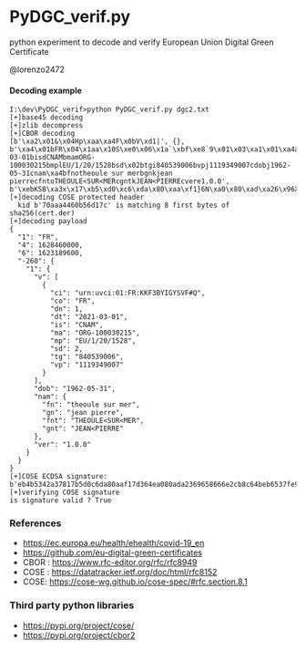 # PyDGC_verif.py

python experiment to decode and verify European Union Digital Green Certificate



@lorenzo2472



#### Decoding example


```
I:\dev\PyDGC_verif>python PyDGC_verif.py dgc2.txt
[+]base45 decoding
[+]zlib decompress
[+]CBOR decoding
[b'\xa2\x01&\x04Hp\xaa\xa4F\x0bV\xd1|', {}, b'\xa4\x01bFR\x04\x1aa\x10S\xe0\x06\x1a`\xbf\xe8`9\x01\x03\xa1\x01\xa4av\x81\xaabcix\x1durn:uvci:01:FR:KKF3BYIGYSVF#QbcobFRbdn\x01bdtj2021-03-01bisdCNAMbmamORG-100030215bmplEU/1/20/1528bsd\x02btgi840539006bvpj1119349007cdobj1962-05-31cnam\xa4bfnotheoule sur merbgnkjean pierrecfntoTHEOULE<SUR<MERcgntkJEAN<PIERREcvere1.0.0', b'\xebKSB\xa3x\x17\xb5\xd0\xc6\xda\x80\xaa\xf1}6N\xa0\x80\xad\xa26\x96Xfn,\xb8\xc6K\xebe7\xfe\x9e\xa0\x82\xda\xa7\x08\x1f\x16\xac\xfc\xe33\x9c\xca\xf3\x1c\xf0g\x11\xfb\n\xc4\xd1\x81\x1eH\x1a\xab\xdc?']
[+]decoding COSE protected header
  kid b'70aaa4460b56d17c' is matching 8 first bytes of sha256(cert.der)
[+]decoding payload
{
  "1": "FR",
  "4": 1628460000,
  "6": 1623189600,
  "-260": {
    "1": {
      "v": [
        {
          "ci": "urn:uvci:01:FR:KKF3BYIGYSVF#Q",
          "co": "FR",
          "dn": 1,
          "dt": "2021-03-01",
          "is": "CNAM",
          "ma": "ORG-100030215",
          "mp": "EU/1/20/1528",
          "sd": 2,
          "tg": "840539006",
          "vp": "1119349007"
        }
      ],
      "dob": "1962-05-31",
      "nam": {
        "fn": "theoule sur mer",
        "gn": "jean pierre",
        "fnt": "THEOULE<SUR<MER",
        "gnt": "JEAN<PIERRE"
      },
      "ver": "1.0.0"
    }
  }
}
[+]COSE ECDSA signature:
b'eb4b5342a37817b5d0c6da80aaf17d364ea080ada2369658666e2cb8c64beb6537fe9ea082daa7081f16acfce3339ccaf31cf06711fb0ac4d1811e481aabdc3f' 
[+]verifying COSE signature
is signature valid ? True
```

### References

- https://ec.europa.eu/health/ehealth/covid-19_en
- https://github.com/eu-digital-green-certificates
- CBOR : https://www.rfc-editor.org/rfc/rfc8949
- COSE : https://datatracker.ietf.org/doc/html/rfc8152
- COSE: https://cose-wg.github.io/cose-spec/#rfc.section.8.1

### Third party python libraries

- https://pypi.org/project/cose/ 
- https://pypi.org/project/cbor2